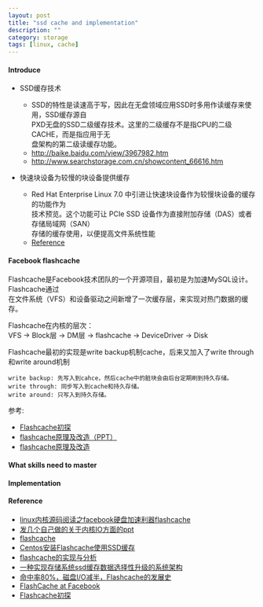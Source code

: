 ```yaml
---
layout: post
title: "ssd cache and implementation"
description: ""
category: storage 
tags: [linux, cache]
---
```


#### Introduce
* SSD缓存技术
  - SSD的特性是读速高于写，因此在无盘领域应用SSD时多用作读缓存来使用，SSD缓存源自  
    PXD无盘的SSD二级缓存技术。这里的二级缓存不是指CPU的二级CACHE，而是指应用于无  
    盘架构的第二级读缓存功能。 
  - <http://baike.baidu.com/view/3967982.htm>
  - <http://www.searchstorage.com.cn/showcontent_66616.htm>

* 快速块设备为较慢的块设备提供缓存
  - Red Hat Enterprise Linux 7.0 中引进让快速块设备作为较慢块设备的缓存的功能作为  
    技术预览。这个功能可让 PCIe SSD 设备作为直接附加存储（DAS）或者存储局域网（SAN）  
    存储的缓存使用，以便提高文件系统性能
  - [Reference](https://access.redhat.com/documentation/zh-CN/Red_Hat_Enterprise_Linux/7/html/7.0_Release_Notes/chap-storage.html)

#### Facebook flashcache
Flashcache是Facebook技术团队的一个开源项目，最初是为加速MySQL设计。Flashcache通过  
在文件系统（VFS）和设备驱动之间新增了一次缓存层，来实现对热门数据的缓存。

Flashcache在内核的层次：  
VFS -> Block层 -> DM层 -> flashcache -> DeviceDriver -> Disk

Flashcache最初的实现是write backup机制cache，后来又加入了write through和write around机制

	write backup: 先写入到cahce，然后cache中的脏块会由后台定期刷到持久存储。
	write through: 同步写入到cache和持久存储。
	write around: 只写入到持久存储。

参考:   
+ [Flashcache初探](http://blog.chinaunix.net/uid-26950862-id-3948198.html)  
+ [flashcache原理及改造（PPT）](http://oldblog.donghao.org/2012/12/flashcacheoaiaoippt.html)  
+ [flashcache原理及改造](http://wenku.baidu.com/view/4c37447131b765ce0508142b?refer=&clickSort=download)  

#### What skills need to master

#### Implementation

#### Reference
+ [linux内核源码阅读之facebook硬盘加速利器flashcache](http://blog.csdn.net/column/details/flashcache.html)
+ [发几个自己做的关于内核IO方面的ppt](http://bbs.chinaunix.net/forum.php?mod=viewthread&tid=1917560&page=1#pid13842158)
+ [flashcache](https://github.com/facebook/flashcache/)  
+ [Centos安装Flashcache使用SSD缓存](http://www.haiyun.me/archives/centos-flashcache.html)  
+ [flashcache的实现与分析](http://blog.csdn.net/kidd_3/article/details/6984822)  
+ [一种实现存储系统ssd缓存数据选择性升级的系统架构](https://awk.so/patents/CN103744624A?cl=zh)  
+ [命中率80%，磁盘I/O减半，Flashcache的发展史](http://www.csdn.net/article/2013-10-31/2817357-facebook-flashcache-2010-2013)  
+ [FlashCache at Facebook](http://cdn.oreillystatic.com/en/assets/1/event/45/Flashcache%20Presentation.pdf)  
+ [Flashcache初探](http://blog.chinaunix.net/uid-26950862-id-3948198.html)  

